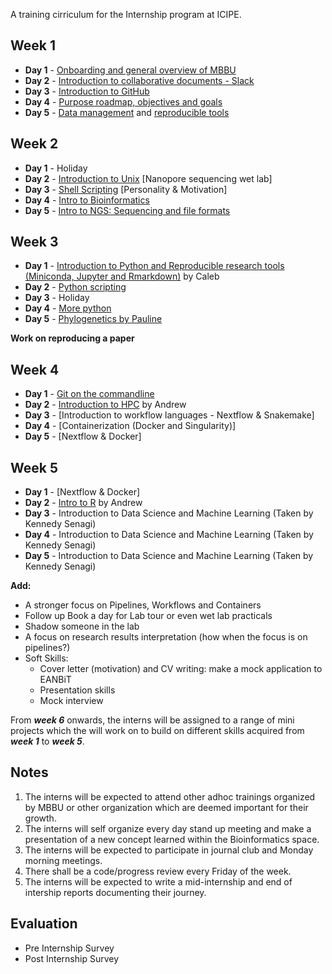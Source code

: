 A training cirriculum for the Internship program at ICIPE.

## Week 1
- **Day 1** - [Onboarding and general overview of MBBU](https://github.com/mbbu/Onboarding)
- **Day 2** - [Introduction to collaborative documents - Slack](https://slack.com/intl/en-ke/help/categories/360000049063)
- **Day 3** - [Introduction to GitHub](https://github.com/eanbit-rt/IntroductoryGit)
- **Day 4** - [Purpose roadmap, objectives and goals](https://mozilla.github.io/open-leadership-training-series/articles/opening-your-project/start-your-project-roadmap/)
- **Day 5** - [Data management](https://docs.google.com/presentation/d/18ldedgpdM9S1ve_Gw9JRRvXZmssZALXfapOAkvYjCU4/edit#slide=id.p1) and 
[reproducible tools](https://docs.google.com/presentation/d/1LmkXr3SALatzwHqJ3SaZne8Mkq-f2DW_lA5xvHpE7T8/edit#slide=id.g4d83735816_0_0)

## Week 2
- **Day 1** - Holiday
- **Day 2** - [Introduction to Unix](https://swcarpentry.github.io/shell-novice/) [Nanopore sequencing wet lab]
- **Day 3** - [Shell Scripting](https://github.com/mbbu/training-materials-and-resources/blob/main/Exercises/sh_scripting.md) [Personality & Motivation]
- **Day 4** - [Intro to Bioinformatics](https://docs.google.com/presentation/d/1K74KqskOQwuO5g7r65lqj5KTfB3ETeyuvMSiHS9I1bc/edit#slide=id.p)
- **Day 5** - [Intro to NGS: Sequencing and file formats](https://www.vula.uct.ac.za/access/content/group/85f4dc42-4fd6-43a0-bbd7-7be6b6729b1f/Module%205%3A%20Genomics/Session%201/Module5_Session1.pdf)


## Week 3
- **Day 1** - [Introduction to Python and Reproducible research tools (Miniconda, Jupyter and Rmarkdown)](https://github.com/kipkurui/Python4Bioinformatics) by Caleb
- **Day 2** - [Python scripting](https://github.com/mbbu/training-materials-and-resources/blob/main/Exercises/py_scripting.md)
- **Day 3** - Holiday
- **Day 4** - [More python](https://swcarpentry.github.io/python-novice-inflammation/)
- **Day 5** - [Phylogenetics by Pauline](https://github.com/mbbu/training-materials-and-resources/blob/main/Phylogenetics_resources/Phylogenetics_handout%209.pdf)

**Work on reproducing a paper**

## Week 4
- **Day 1** - [Git on the commandline](https://github.com/eanbit-rt/IntroductoryGit)
- **Day 2** - [Introduction to HPC](https://github.com/mbbu/HPC_Training) by Andrew
- **Day 3** - [Introduction to workflow languages - Nextflow & Snakemake]
- **Day 4** - [Containerization (Docker and Singularity)]
- **Day 5** - [Nextflow & Docker]

## Week 5
- **Day 1** - [Nextflow & Docker]
- **Day 2** - [Intro to R](https://datacarpentry.org/R-ecology-lesson/01-intro-to-r.html) by Andrew
- **Day 3** - Introduction to Data Science and Machine Learning (Taken by Kennedy Senagi)
- **Day 4** - Introduction to Data Science and Machine Learning (Taken by Kennedy Senagi)
- **Day 5** - Introduction to Data Science and Machine Learning (Taken by Kennedy Senagi)

**Add:**
- A stronger focus on Pipelines, Workflows and Containers
- Follow up Book a day for Lab tour or even wet lab practicals 
- Shadow someone in the lab
- A focus on research results interpretation (how when the focus is on pipelines?)
- Soft Skills:
    - Cover letter (motivation) and CV writing: make a mock application to EANBiT
    - Presentation skills
    - Mock interview 
    
From _**week 6**_ onwards, the interns will be assigned to a range of mini projects which the will work on to build 
on different skills acquired from _**week 1**_ to _**week 5**_.

## Notes
1. The interns will be expected to attend other adhoc trainings organized by MBBU or other organization which are deemed important for their growth.
2. The interns will self organize every day stand up meeting and make a presentation of a new concept learned within the Bioinformatics space.
3. The interns will be expected to participate in journal club  and Monday morning meetings.
4. There shall be a code/progress review every Friday of the week.
5. The interns will be expected to write a mid-internship and end of intership reports documenting their journey.

## Evaluation
- Pre Internship Survey
- Post Internship Survey

